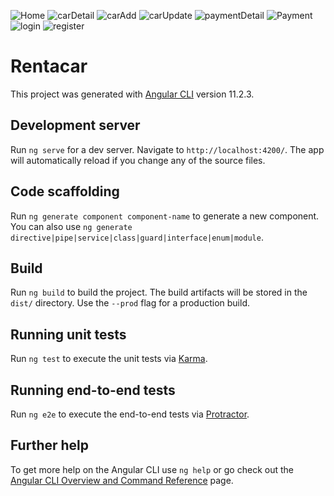 ![Home](https://github.com/canozyigiit/RentACarProject-Angular/blob/master/image/Home.png)
![carDetail](https://github.com/canozyigiit/RentACarProject-Angular/blob/master/image/carDetail.png)
![carAdd](https://github.com/canozyigiit/RentACarProject-Angular/blob/master/image/carAdd.png)
![carUpdate](https://github.com/canozyigiit/RentACarProject-Angular/blob/master/image/carUpdate.png)
![paymentDetail](https://github.com/canozyigiit/RentACarProject-Angular/blob/master/image/paymentDetail.png)
![Payment](https://github.com/canozyigiit/RentACarProject-Angular/blob/master/image/Payment.png)
![login](https://github.com/canozyigiit/RentACarProject-Angular/blob/master/image/login.png)
![register](https://github.com/canozyigiit/RentACarProject-Angular/blob/master/image/register.png)


# Rentacar

This project was generated with [Angular CLI](https://github.com/angular/angular-cli) version 11.2.3.

## Development server

Run `ng serve` for a dev server. Navigate to `http://localhost:4200/`. The app will automatically reload if you change any of the source files.

## Code scaffolding

Run `ng generate component component-name` to generate a new component. You can also use `ng generate directive|pipe|service|class|guard|interface|enum|module`.

## Build

Run `ng build` to build the project. The build artifacts will be stored in the `dist/` directory. Use the `--prod` flag for a production build.

## Running unit tests

Run `ng test` to execute the unit tests via [Karma](https://karma-runner.github.io).

## Running end-to-end tests

Run `ng e2e` to execute the end-to-end tests via [Protractor](http://www.protractortest.org/).

## Further help

To get more help on the Angular CLI use `ng help` or go check out the [Angular CLI Overview and Command Reference](https://angular.io/cli) page.
